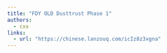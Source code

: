 ```yaml
---
title: "FDY OLD Dusttrust Phase 1"
authors:
  - cxx
links:
  - url: "https://chinese.lanzouq.com/icIz8z3xgna"
---
```


